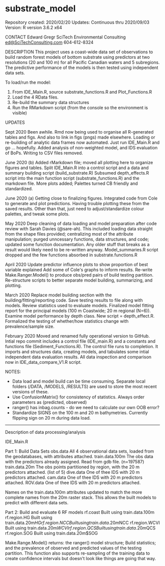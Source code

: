 # substrate_model
Repository created: 2020/02/20
Updates: Continuous thru 2020/09/03
Version: R version 3.6.2 x64

CONTACT
Edward Gregr
SciTech Environmental Consulting
ed@SciTechConsulting.com
604-612-8324

DESCRIPTION
This project uses a coast-wide data set of observations to build random forest models of bottom substrate using predictors at two resolutions (20 and 100 m) for all Pacific Canadian waters and 5 subregions. The predictive performance of the models is then tested using independent data sets.

To load/run the model:

1) From IDE_Main.R, source substrate_functions.R and Plot_Functions.R
2) Load the 4 RData files. 
3) Re-build the summary data structures
4) Run the RMarkdown script (from the console so the environment is visible)


UPDATES

Sept 2020
Been awhile. Rmd now being used to organise all R-generated tables and figs. And also to link in figs (pngs) made elsewhere.
Loading or re-building of analytic data frames now automated. Just run IDE_Main.R and go ... hopefully. 
Added analysis of non-weighted model, and IDS evaluation of BoPs.
Writing to CSV files removed. 


June 2020 (b)
Added rMarkdown file; moved all plotting here to organize figures and tables. 
Split IDE_Main.R into a control script and a data and summary building script (build_substrate.R)
Subsumed depth_effects.R script into the main function script (substrate_functions.R) and the markdown file. 
More plots added; Palettes turned CB friendly and standardized.

June 2020 (a)
Getting close to finalizing figures. Integrated code from Cole to generate and plot predictions. Having trouble plotting these from the saved results. Other than that, just need to adjust/standardize colour palettes, and tweak some plots.

May 2020 
Deep cleaning of data loading and model preparation after code review with Sarah Davies (@sare-ah). This included loading data straight from the shape files provided; centralizing most of the attribute manipulation; purged unncessary functions, data structures, and code; updated some function documentation. Any older stuff that breaks as a result would likely need to be re-written anyway. 
Model_summaries.R script dropped and the few functions absorbed in substrate.functions.R

April 2020
Update predictor influence plots to show proportion of best variable explained
Add some of Cole's graphs to inform results. 
Re-write Make.Ranger.Model() to produce obs/pred pairs of build testing partition.
Re-structure scripts to better separate model building, summarizing, and plotting.

March 2020
Replace model building section with the building/fitting/reporting code. Save testing results to file along with models. 
Review statistics used to evaluate models.
Finalized model fitting report for the principal models (100 m Coastwide; 20 m regional (N=6)).
Examine model performance by depth class. New script = depth_effect.R.
Formalized the testing of whether/how statistics change with prevalence/sample size.

February 2020
Moved and renamed fully operational version to GitHub.
Intial repo commit includes a control file (IDE_main.R) and a constants and functions file (Sediment_Functions.R). The control file runs to completion. It imports and structures data, creating models, and tabulates some intial independent data evaluation results. 
All data inspection and comparison now in IDE_data_compare_V1.R script.

NOTES: 
- Data load and model build can be time consuming. Separate local folders (/DATA, /MODELS, /RESULTS) are used to store the most recent versions of these.
- Use ConfusionMatrix() for consistency of statistics. 
   Always order parameters as (predicted, observed)
- ranger() has inbag.counts - do we need to calculate our own OOB error?
- Standardize SIGNS on the 100 m and 20 m bathymetries. Currently flipping sign on 20 m during data load.

-------------------------------------------------------------------------------
Description of data processing/analysis

IDE_Main.R

Part 1: Build Data Sets
obs.data		All 4 observational data sets, loaded from the geodatabases, with attributes attached.
train.data.100m 	The obs data with the predictors already assigned. Read from gdb file. (n=197587)
train.data.20m		The obs points partitioned by region, with the 20 m predictors attached. (list of 5)
dive.data		One of thee IDS with 20 m predictors attached.
cam.data		One of thee IDS with 20 m predictors attached.
ROV.data		One of thee IDS with 20 m predictors attached.

Names on the train.data.100m attributes updated to match the more complete names from the 20m raster stack. 
This allows the built models to predict with different data sets. 

Part 2: Build and evaluate 6 RF models
rf.coast	Built using train.data.100m
rf.region.HG	Built using train.data.20m$HG
rf.region.NCC	Built using train.data.20m$NCC
rf.region.WCVI	Built using train.data.20m$WCVI
rf.region.QCS	Built using train.data.20m$QCS
rf.region.SOG	Built using train.data.20m$SOG

Make.Range.Model() returns: the ranger() model structure; Build statistics; and the prevalence of observed and predicted values of the testing partition.
This function also supports re-sampling of the training data to create confidence intervals but doesn't look like things are going that way.

